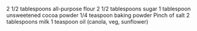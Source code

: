 2 1/2 tablespoons all-purpose flour
2 1/2 tablespoons sugar
1 tablespoon unsweetened cocoa powder
1/4 teaspoon baking powder
Pinch of salt
2 tablespoons milk
1 teaspoon oil (canola, veg, sunflower)